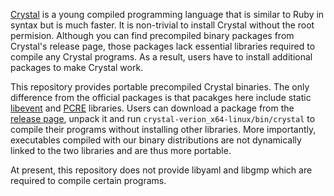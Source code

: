 [Crystal][crystal] is a young compiled programming language that is similar to Ruby in
syntax but is much faster. It is non-trivial to install Crystal without the
root permision. Although you can find precompiled binary packages from Crystal's
release page, those packages lack essential libraries required to
compile any Crystal programs. As a result, users have to install additional
packages to make Crystal work.

This repository provides portable precompiled Crystal binaries. The only
difference from the official packages is that pacakges here include static
[libevent][libev] and [PCRE][pcre] libraries. Users can download a package from
the [release page][rel], unpack it and run
`crystal-verion_x64-linux/bin/crystal` to compile their
programs without installing other libraries. More importantly, executables
compiled with our binary distributions are not dynamically linked to the two
libraries and are thus more portable.

At present, this repository does not provide libyaml and libgmp which are
required to compile certain programs.

[crystal]: https://crystal-lang.org/
[libev]: https://libevent.org/
[pcre]: https://www.pcre.org/
[rel]: https://github.com/lh3/PortableCrystal/releases

